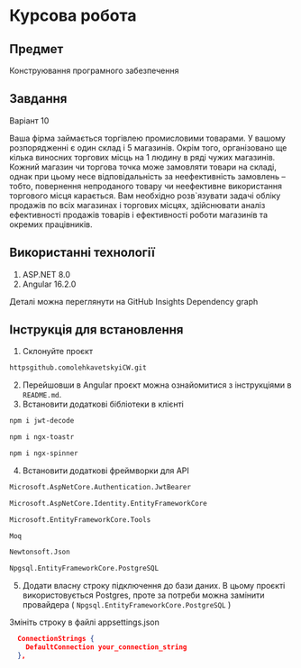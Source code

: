 # Курсова робота 
## Предмет
Конструювання програмного забезпечення
## Завдання

Варіант 10

Ваша фірма займається торгівлею промисловими товарами. У вашому розпорядженні є один
склад і 5 магазинів. Окрім того, організовано ще кілька виносних торгових місць на 1
людину в ряді чужих магазинів. Кожний магазин чи торгова точка може замовляти товари
на складі, однак при цьому несе відповідальність за неефективність замовлень – тобто,
повернення непроданого товару чи неефективне використання торгового місця карається.
Вам необхідно розв`язувати задачі обліку продажів по всіх магазинах і торгових місцях,
здійснювати аналіз ефективності продажів товарів і ефективності роботи магазинів та
окремих працівників.

## Використанні технології

1. ASP.NET 8.0
2. Angular 16.2.0

Деталі можна переглянути на GitHub  Insights  Dependency graph

## Інструкція для встановлення 

1. Склонуйте проєкт

```bash
httpsgithub.comolehkavetskyiCW.git 
```
2. Перейшовши в Angular проєкт можна ознайомитися з інструкціями в `README.md`.
3. Встановити додаткові бібліотеки в клієнті

```bash
npm i jwt-decode
```
```bash 
npm i ngx-toastr
```
```bash
npm i ngx-spinner
```
4. Встановити додаткові фреймворки для API
```bash
Microsoft.AspNetCore.Authentication.JwtBearer
```
```bash
Microsoft.AspNetCore.Identity.EntityFrameworkCore
```
```bash
Microsoft.EntityFrameworkCore.Tools
```
```bash
Moq
```
```bash
Newtonsoft.Json
```
```bash
Npgsql.EntityFrameworkCore.PostgreSQL
```
5. Додати власну строку підключення до бази даних. В цьому проєкті використовується Postgres, проте за потреби можна замінити провайдера ( `Npgsql.EntityFrameworkCore.PostgreSQL` )

Змініть строку в файлі appsettings.json
```json
  ConnectionStrings {
    DefaultConnection your_connection_string
  },
```
